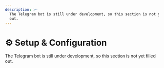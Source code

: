 ```yaml
---
description: >-
  The Telegram bot is still under development, so this section is not yet filled
  out.
---
```


# ⚙️ Setup & Configuration

The Telegram bot is still under development, so this section is not yet filled out.
